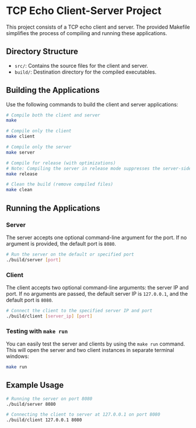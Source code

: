 # TCP Echo Client-Server Project

This project consists of a TCP echo client and server. The provided Makefile simplifies the process of compiling and running these applications.

## Directory Structure

- `src/`: Contains the source files for the client and server.
- `build/`: Destination directory for the compiled executables.

## Building the Applications

Use the following commands to build the client and server applications:

```bash
# Compile both the client and server
make

# Compile only the client
make client

# Compile only the server
make server

# Compile for release (with optimizations)
# Note: Compiling the server in release mode suppresses the server-side output of sent responses.
make release

# Clean the build (remove compiled files)
make clean
```

## Running the Applications

### Server

The server accepts one optional command-line argument for the port. If no argument is provided, the default port is `8080`.

```bash
# Run the server on the default or specified port
./build/server [port]
```

### Client

The client accepts two optional command-line arguments: the server IP and port. If no arguments are passed, the default server IP is `127.0.0.1`, and the default port is `8080`.

```bash
# Connect the client to the specified server IP and port
./build/client [server_ip] [port]
```

### Testing with `make run`

You can easily test the server and clients by using the `make run` command. This will open the server and two client instances in separate terminal windows:

```bash
make run
```

## Example Usage

```bash
# Running the server on port 8080
./build/server 8080

# Connecting the client to server at 127.0.0.1 on port 8080
./build/client 127.0.0.1 8080
```
